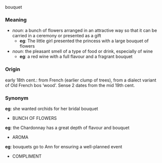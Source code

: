 bouquet
### Meaning
+ _noun_:  a bunch of flowers arranged in an attractive way so that it can be carried in a ceremony or presented as a gift
	+ __eg__:  The little girl presented the princess with a large bouquet of flowers
+ _noun_: the pleasant smell of a type of food or drink, especially of wine
	+ __eg__: a red wine with a full flavour and a fragrant bouquet

### Origin

early 18th cent.: from French (earlier clump of trees), from a dialect variant of Old French bos ‘wood’. Sense 2 dates from the mid 19th cent.

### Synonym

__eg__: she wanted orchids for her bridal bouquet

+ BUNCH OF FLOWERS

__eg__: the Chardonnay has a great depth of flavour and bouquet

+ AROMA

__eg__: bouquets go to Ann for ensuring a well-planned event

+ COMPLIMENT


